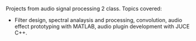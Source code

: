 Projects from audio signal processing 2 class.
Topics covered:
- Filter design, spectral analaysis and processing, convolution, audio effect prototyping with MATLAB, audio plugin development with JUCE C++.
